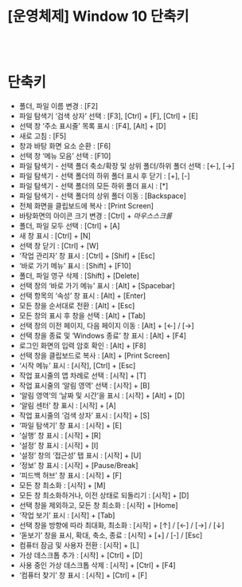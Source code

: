 # [운영체제] Window 10 단축키

<br><br>

# **단축키**

- 폴더, 파일 이름 변경 : [F2]
- 파일 탐색기 ‘검색 상자’ 선택 : [F3], [Ctrl] + [F], [Ctrl] + [E]
- 선택 창 ‘주소 표시줄’ 목록 표시 : [F4], [Alt] + [D]
- 새로 고침 : [F5]
- 창과 바탕 화면 요소 순환 : [F6]
- 선택 창 ‘메뉴 모음’ 선택 : [F10]
- 파일 탐색기 - 선택 폴더 축소/확장 및 상위 폴더/하위 폴더 선택 : [←], [→]
- 파일 탐색기 - 선택 폴더의 하위 폴더 표시 후 닫기 : [+], [-]
- 파일 탐색기 - 선택 폴더의 모든 하위 폴더 표시 : [*]
- 파일 탐색기 - 선택 폴더의 상위 폴더 이동 : [Backspace]
- 전체 화면을 클립보드에 복사 : [Print Screen]
- 바탕화면의 아이콘 크기 변경 : [Ctrl] + *마우스스크롤*
- 폴더, 파일 모두 선택 : [Ctrl] + [A]
- 새 창 표시 : [Ctrl] + [N]
- 선택 창 닫기 : [Ctrl] + [W]
- ‘작업 관리자’ 창 표시 : [Ctrl] + [Shif] + [Esc]
- ‘바로 가기 메뉴’ 표시 : [Shift] + [F10]
- 폴더, 파일 영구 삭제 : [Shift] + [Delete]
- 선택 창의 ‘바로 가기 메뉴’ 표시 : [Alt] + [Spacebar]
- 선택 항목의 ‘속성’ 창 표시 : [Alt] + [Enter]
- 모든 창을 순서대로 전환 : [Alt] + [Esc]
- 모든 창의 표시 후 창을 선택 : [Alt] + [Tab]
- 선택 창의 이전 페이지, 다음 페이지 이동 : [Alt] + [←] / [→]
- 선택 창을 종료 및 ‘Windows 종료’ 창 표시 : [Alt] + [F4]
- 로그인 화면의 입력 암호 확인 : [Alt] + [F8]
- 선택 창을 클립보드로 복사 : [Alt] + [Print Screen]
- ‘시작 메뉴’ 표시 : [시작], [Ctrl] + [Esc]
- 작업 표시줄의 앱 차례로 선택 : [시작] + [T]
- 작업 표시줄의 ‘알림 영역’ 선택 : [시작] + [B]
- ‘알림 영역’의 ‘날짜 및 시간’을 표시 : [시작] + [Alt] + [D]
- ‘알림 센터’ 창 표시 : [시작] + [A]
- 작업 표시줄의 ‘검색 상자’ 표시 : [시작] + [S]
- ‘파일 탐색기’ 창 표시 : [시작] + [E]
- ‘실행’ 창 표시 : [시작] + [R]
- ‘설정’ 창 표시 : [시작] + [I]
- ‘설정’ 창의 ‘접근성’ 탭 표시 : [시작] + [U]
- ‘정보’ 창 표시 : [시작] + [Pause/Break]
- ‘피드백 허브’ 창 표시 : [시작] + [F]
- 모든 창 최소화 : [시작] + [M]
- 모든 창 최소화하거나, 이전 상태로 되돌리기 : [시작] + [D]
- 선택 창을 제외하고, 모든 창 최소화 : [시작] + [Home]
- ‘작업 보기’ 표시 : [시작] + [Tab]
- 선택 창을 방향에 따라 최대화, 최소화 : [시작] + [↑] / [←] / [→] / [↓]
- ‘돋보기’ 창을 표시, 확대, 축소, 종료 : [시작] + [+] / [-] / [Esc]
- 컴퓨터 잠금 및 사용자 전환 : [시작] + [L]
- 가상 데스크톱 추가 : [시작] + [Ctrl] + [D]
- 사용 중인 가상 데스크톱 삭제 : [시작] + [Ctrl] + [F4]
- ‘컴퓨터 찾기’ 창 표시 : [시작] + [Ctrl] + [F]
